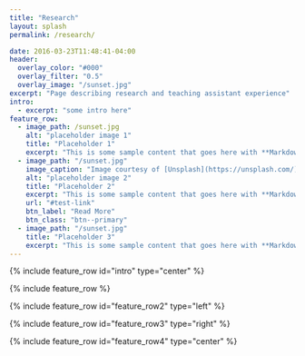```yaml
---
title: "Research"
layout: splash
permalink: /research/

date: 2016-03-23T11:48:41-04:00
header:
  overlay_color: "#000"
  overlay_filter: "0.5"
  overlay_image: "/sunset.jpg"
excerpt: "Page describing research and teaching assistant experience"
intro: 
  - excerpt: "some intro here" 
feature_row:
  - image_path: /sunset.jpg
    alt: "placeholder image 1"
    title: "Placeholder 1"
    excerpt: "This is some sample content that goes here with **Markdown** formatting."
  - image_path: "/sunset.jpg"
    image_caption: "Image courtesy of [Unsplash](https://unsplash.com/)"
    alt: "placeholder image 2"
    title: "Placeholder 2"
    excerpt: "This is some sample content that goes here with **Markdown** formatting."
    url: "#test-link"
    btn_label: "Read More"
    btn_class: "btn--primary"
  - image_path: "/sunset.jpg"
    title: "Placeholder 3"
    excerpt: "This is some sample content that goes here with **Markdown** formatting."
---
```


{% include feature_row id="intro" type="center" %}

{% include feature_row %}

{% include feature_row id="feature_row2" type="left" %}

{% include feature_row id="feature_row3" type="right" %}

{% include feature_row id="feature_row4" type="center" %}
